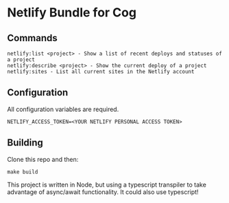 # Netlify Bundle for Cog

## Commands
```
netlify:list <project> - Show a list of recent deploys and statuses of a project
netlify:describe <project> - Show the current deploy of a project
netlify:sites - List all current sites in the Netlify account
```

## Configuration
All configuration variables are required.
```
NETLIFY_ACCESS_TOKEN=<YOUR NETLIFY PERSONAL ACCESS TOKEN>
```

## Building
Clone this repo and then:

```shell
make build
```

This project is written in Node, but using a typescript transpiler to take advantage of async/await functionality. It could also use typescript!